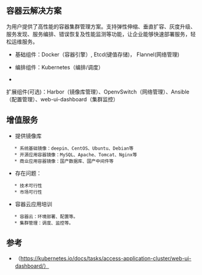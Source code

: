 容器云解决方案
--------------

为用户提供了高性能的容器集群管理方案。支持弹性伸缩、垂直扩容、灰度升级、服务发现、服务编排、错误恢复及性能监测等功能，让企业能够快速部署服务，轻松运维服务。

- 基础组件：Docker（容器引擎）, Etcd(键值存储)， Flannel(网络管理)

- 编排组件：Kubernetes（编排/调度）

-
扩展组件(可选)：Harbor（镜像库管理）、OpenvSwitch（网络管理）、Ansible（配置管理）、web-ui-dashboard（集群监控）

增值服务
--------

-   提供镜像库

`   * 系统基础镜像：deepin、CentOS、Ubuntu、Debian等`\
`   * 开源应用容器镜像：MySQL、Apache、Tomcat、Nginx等`\
`   * 商业应用容器镜像：国产数据库、国产中间件等`

-   存在问题：

`   * 技术可行性`\
`   * 市场可行性`

-   容器云应用培训

`   * 容器云：环境部署、配置等。`\
`   * 集群管理：调度、监控等。`

参考
----

-   （https://kubernetes.io/docs/tasks/access-application-cluster/web-ui-dashboard/）

